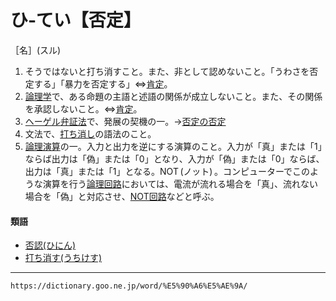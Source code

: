 # ひ‐てい【否定】

［名］(スル)
1. そうではないと打ち消すこと。また、非として認めないこと。「うわさを否定する」「暴力を否定する」⇔[肯定](https://dictionary.goo.ne.jp/word/%E8%82%AF%E5%AE%9A/#jn-74317)。
2. [論理学](https://dictionary.goo.ne.jp/word/%E8%AB%96%E7%90%86%E5%AD%A6/#jn-237238)で、ある命題の主語と述語の関係が成立しないこと。また、その関係を承認しないこと。⇔[肯定](https://dictionary.goo.ne.jp/word/%E8%82%AF%E5%AE%9A/#jn-74317)。
3. [ヘーゲル](https://dictionary.goo.ne.jp/word/person/%E3%82%B2%E3%82%AA%E3%83%AB%E3%82%AF%E3%83%BB%E3%83%B4%E3%82%A3%E3%83%AB%E3%83%98%E3%83%AB%E3%83%A0%E3%83%BB%E3%83%95%E3%83%AA%E3%83%BC%E3%83%89%E3%83%AA%E3%83%92%E3%83%BB%E3%83%98%E3%83%BC%E3%82%B2%E3%83%AB/#jn-198560)[弁証法](https://dictionary.goo.ne.jp/word/%E5%BC%81%E8%A8%BC%E6%B3%95/#jn-200382)で、発展の契機の一。→[否定の否定](https://dictionary.goo.ne.jp/word/%E5%90%A6%E5%AE%9A%E3%81%AE%E5%90%A6%E5%AE%9A/#jn-185680)
4. 文法で、[打ち消し](https://dictionary.goo.ne.jp/word/%E6%89%93%E6%B6%88%E3%81%97/#jn-19315)の語法のこと。
5. [論理演算](https://dictionary.goo.ne.jp/word/%E8%AB%96%E7%90%86%E6%BC%94%E7%AE%97/#jn-237235)の一。入力と出力を逆にする演算のこと。入力が「真」または「1」ならば出力は「偽」または「0」となり、入力が「偽」または「0」ならば、出力は「真」または「1」となる。NOT (ノット) 。コンピューターでこのような演算を行う[論理回路](https://dictionary.goo.ne.jp/word/%E8%AB%96%E7%90%86%E5%9B%9E%E8%B7%AF/#jn-237237)においては、電流が流れる場合を「真」、流れない場合を「偽」と対応させ、[NOT回路](https://dictionary.goo.ne.jp/word/NOT%E5%9B%9E%E8%B7%AF/#jn-172083)などと呼ぶ。
    

#### 類語

-   [否認(ひにん)](https://dictionary.goo.ne.jp/word/%E5%90%A6%E8%AA%8D/#jn-186535)
-   [打ち消す(うちけす)](https://dictionary.goo.ne.jp/word/%E6%89%93%E6%B6%88%E3%81%99/#jn-19316)

---
`https://dictionary.goo.ne.jp/word/%E5%90%A6%E5%AE%9A/`